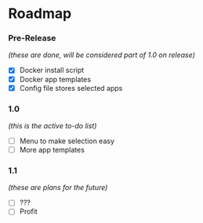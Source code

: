 # Roadmap

### Pre-Release
*(these are done, will be considered part of 1.0 on release)*
- [x] Docker install script
- [x] Docker app templates
- [x] Config file stores selected apps

### 1.0
*(this is the active to-do list)*
- [ ] Menu to make selection easy
- [ ] More app templates

### 1.1
*(these are plans for the future)*
- [ ] ???
- [ ] Profit
